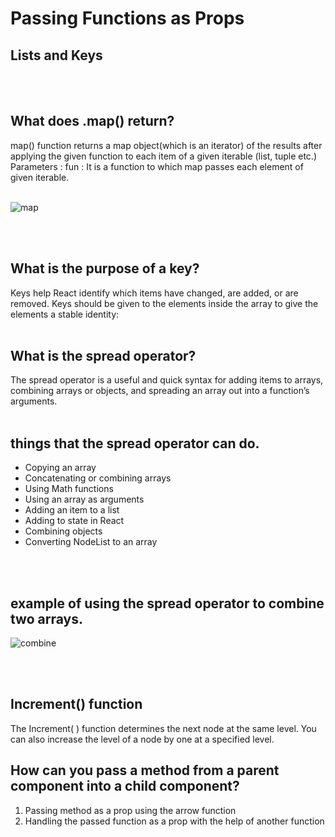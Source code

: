 # Passing Functions as Props
## Lists and Keys

<br>
<br>

## What does .map() return?
map() function returns a map object(which is an iterator) of the results after applying the given function to each item of a given iterable (list, tuple etc.) Parameters : fun : It is a function to which map passes each element of given iterable.
<br>
<br>

![map](https://www.freecodecamp.org/news/content/images/2021/03/javascript-map-function.png)

<br>
<br>

## What is the purpose of a key?
Keys help React identify which items have changed, are added, or are removed. Keys should be given to the elements inside the array to give the elements a stable identity:
<br>
<br>

## What is the spread operator?
The spread operator is a useful and quick syntax for adding items to arrays, combining arrays or objects, and spreading an array out into a function’s arguments.
<br>
<br>

## things that the spread operator can do.
* Copying an array
* Concatenating or combining arrays
* Using Math functions
* Using an array as arguments
* Adding an item to a list
* Adding to state in React
* Combining objects
* Converting NodeList to an array
<br>
<br>

## example of using the spread operator to combine two arrays.

![combine](https://samanthaming.gumlet.io/tidbits/14-combine-multiple-arrays-using-spread.jpg.gz)


<br>
<br>


## Increment() function
The Increment( ) function determines the next node at the same level. You can also increase the level of a node by one at a specified level.

## How can you pass a method from a parent component into a child component?
1. Passing method as a prop using the arrow function
2. Handling the passed function as a prop with the help of another function

<br>
<br>
